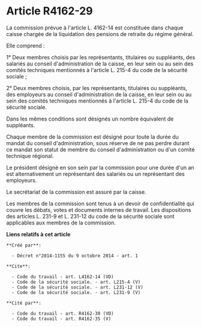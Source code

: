 # Article R4162-29

La commission prévue à l'article L. 4162-14 est constituée dans chaque caisse chargée de la liquidation des pensions de
retraite du régime général. 

Elle comprend : 

1° Deux membres choisis par les représentants, titulaires ou suppléants, des salariés au conseil d'administration de la
caisse, en leur sein ou au sein des comités techniques mentionnés à l'article L. 215-4 du code de la sécurité sociale ; 

2° Deux membres choisis, par les représentants, titulaires ou suppléants, des employeurs au conseil d'administration de la
caisse, en leur sein ou au sein des comités techniques mentionnés à l'article L. 215-4 du code de la sécurité sociale. 

Dans les mêmes conditions sont désignés un nombre équivalent de suppléants. 

Chaque membre de la commission est désigné pour toute la durée du mandat du conseil d'administration, sous réserve de ne pas
perdre durant ce mandat son statut de membre du conseil d'administration ou d'un comité technique régional. 

Le président désigné en son sein par la commission pour une durée d'un an est alternativement un représentant des salariés ou
un représentant des employeurs. 

Le secrétariat de la commission est assuré par la caisse. 

Les membres de la commission sont tenus à un devoir de confidentialité qui couvre les débats, votes et documents internes de
travail. Les dispositions des articles L. 231-9 et L. 231-12 du code de la sécurité sociale sont applicables aux membres de
la commission.

**Liens relatifs à cet article**

	**Créé par**:

	  - Décret n°2014-1155 du 9 octobre 2014 - art. 1

	**Cite**:

	  - Code du travail - art. L4162-14 (VD)
	  - Code de la sécurité sociale. - art. L215-4 (V)
	  - Code de la sécurité sociale. - art. L231-12 (V)
	  - Code de la sécurité sociale. - art. L231-9 (V)

	**Cité par**:

	  - Code du travail - art. R4162-30 (VD)
	  - Code du travail - art. R4162-35 (V)
